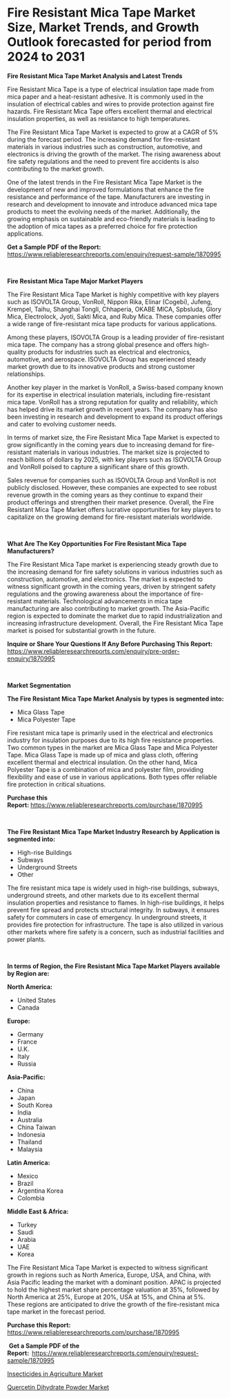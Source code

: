 <p><h1>Fire Resistant Mica Tape Market Size, Market Trends, and Growth Outlook forecasted for period from 2024 to 2031</h1></p><p><strong>Fire Resistant Mica Tape Market Analysis and Latest Trends</strong></p>
<p><p>Fire Resistant Mica Tape is a type of electrical insulation tape made from mica paper and a heat-resistant adhesive. It is commonly used in the insulation of electrical cables and wires to provide protection against fire hazards. Fire Resistant Mica Tape offers excellent thermal and electrical insulation properties, as well as resistance to high temperatures.</p><p>The Fire Resistant Mica Tape Market is expected to grow at a CAGR of 5% during the forecast period. The increasing demand for fire-resistant materials in various industries such as construction, automotive, and electronics is driving the growth of the market. The rising awareness about fire safety regulations and the need to prevent fire accidents is also contributing to the market growth.</p><p>One of the latest trends in the Fire Resistant Mica Tape Market is the development of new and improved formulations that enhance the fire resistance and performance of the tape. Manufacturers are investing in research and development to innovate and introduce advanced mica tape products to meet the evolving needs of the market. Additionally, the growing emphasis on sustainable and eco-friendly materials is leading to the adoption of mica tapes as a preferred choice for fire protection applications.</p></p>
<p><strong>Get a Sample PDF of the Report:&nbsp;</strong> <a href="https://www.reliableresearchreports.com/enquiry/request-sample/1870995">https://www.reliableresearchreports.com/enquiry/request-sample/1870995</a></p>
<p>&nbsp;</p>
<p><strong>Fire Resistant Mica Tape Major Market Players</strong></p>
<p><p>The Fire Resistant Mica Tape Market is highly competitive with key players such as ISOVOLTA Group, VonRoll, Nippon Rika, Elinar (Cogebi), Jufeng, Krempel, Taihu, Shanghai Tongli, Chhaperia, OKABE MICA, Spbsluda, Glory Mica, Electrolock, Jyoti, Sakti Mica, and Ruby Mica. These companies offer a wide range of fire-resistant mica tape products for various applications.</p><p>Among these players, ISOVOLTA Group is a leading provider of fire-resistant mica tape. The company has a strong global presence and offers high-quality products for industries such as electrical and electronics, automotive, and aerospace. ISOVOLTA Group has experienced steady market growth due to its innovative products and strong customer relationships.</p><p>Another key player in the market is VonRoll, a Swiss-based company known for its expertise in electrical insulation materials, including fire-resistant mica tape. VonRoll has a strong reputation for quality and reliability, which has helped drive its market growth in recent years. The company has also been investing in research and development to expand its product offerings and cater to evolving customer needs.</p><p>In terms of market size, the Fire Resistant Mica Tape Market is expected to grow significantly in the coming years due to increasing demand for fire-resistant materials in various industries. The market size is projected to reach billions of dollars by 2025, with key players such as ISOVOLTA Group and VonRoll poised to capture a significant share of this growth.</p><p>Sales revenue for companies such as ISOVOLTA Group and VonRoll is not publicly disclosed. However, these companies are expected to see robust revenue growth in the coming years as they continue to expand their product offerings and strengthen their market presence. Overall, the Fire Resistant Mica Tape Market offers lucrative opportunities for key players to capitalize on the growing demand for fire-resistant materials worldwide.</p></p>
<p>&nbsp;</p>
<p><strong>What Are The Key Opportunities For Fire Resistant Mica Tape Manufacturers?</strong></p>
<p><p>The Fire Resistant Mica Tape market is experiencing steady growth due to the increasing demand for fire safety solutions in various industries such as construction, automotive, and electronics. The market is expected to witness significant growth in the coming years, driven by stringent safety regulations and the growing awareness about the importance of fire-resistant materials. Technological advancements in mica tape manufacturing are also contributing to market growth. The Asia-Pacific region is expected to dominate the market due to rapid industrialization and increasing infrastructure development. Overall, the Fire Resistant Mica Tape market is poised for substantial growth in the future.</p></p>
<p><strong>Inquire or Share Your Questions If Any Before Purchasing This Report:</strong> <a href="https://www.reliableresearchreports.com/enquiry/pre-order-enquiry/1870995">https://www.reliableresearchreports.com/enquiry/pre-order-enquiry/1870995</a></p>
<p>&nbsp;</p>
<p><strong>Market Segmentation</strong></p>
<p><strong>The Fire Resistant Mica Tape Market Analysis by types is segmented into:</strong></p>
<p><ul><li>Mica Glass Tape</li><li>Mica Polyester Tape</li></ul></p>
<p><p>Fire resistant mica tape is primarily used in the electrical and electronics industry for insulation purposes due to its high fire resistance properties. Two common types in the market are Mica Glass Tape and Mica Polyester Tape. Mica Glass Tape is made up of mica and glass cloth, offering excellent thermal and electrical insulation. On the other hand, Mica Polyester Tape is a combination of mica and polyester film, providing flexibility and ease of use in various applications. Both types offer reliable fire protection in critical situations.</p></p>
<p><strong>Purchase this Report:&nbsp;</strong><a href="https://www.reliableresearchreports.com/purchase/1870995">https://www.reliableresearchreports.com/purchase/1870995</a></p>
<p>&nbsp;</p>
<p><strong>The Fire Resistant Mica Tape Market Industry Research by Application is segmented into:</strong></p>
<p><ul><li>High-rise Buildings</li><li>Subways</li><li>Underground Streets</li><li>Other</li></ul></p>
<p><p>The fire resistant mica tape is widely used in high-rise buildings, subways, underground streets, and other markets due to its excellent thermal insulation properties and resistance to flames. In high-rise buildings, it helps prevent fire spread and protects structural integrity. In subways, it ensures safety for commuters in case of emergency. In underground streets, it provides fire protection for infrastructure. The tape is also utilized in various other markets where fire safety is a concern, such as industrial facilities and power plants.</p></p>
<p>&nbsp;</p>
<p><strong>In terms of Region, the Fire Resistant Mica Tape Market Players available by Region are:</strong></p>
<p>
    <p> <strong> North America: </strong>
        <ul>
            <li>United States</li>
            <li>Canada</li>
        </ul>
        </p> 
    <p> <strong> Europe: </strong>
        <ul>
            <li>Germany</li>
            <li>France</li>
            <li>U.K.</li>
            <li>Italy</li>
            <li>Russia</li>
        </ul>
        </p> 
    <p> <strong> Asia-Pacific: </strong>
        <ul>
            <li>China</li>
            <li>Japan</li>
            <li>South Korea</li>
            <li>India</li>
            <li>Australia</li>
            <li>China Taiwan</li>
            <li>Indonesia</li>
            <li>Thailand</li>
            <li>Malaysia</li>
        </ul>
        </p> 
    <p> <strong> Latin America: </strong>
        <ul>
            <li>Mexico</li>
            <li>Brazil</li>
            <li>Argentina Korea</li>
            <li>Colombia</li>
        </ul>
        </p> 
    <p> <strong> Middle East & Africa: </strong>
        <ul>
            <li>Turkey</li>
            <li>Saudi</li>
            <li>Arabia</li>
            <li>UAE</li>
            <li>Korea</li>
        </ul>
    </p>
    </p>
<p><p>The Fire Resistant Mica Tape Market is expected to witness significant growth in regions such as North America, Europe, USA, and China, with Asia Pacific leading the market with a dominant position. APAC is projected to hold the highest market share percentage valuation at 35%, followed by North America at 25%, Europe at 20%, USA at 15%, and China at 5%. These regions are anticipated to drive the growth of the fire-resistant mica tape market in the forecast period.</p></p>
<p><strong>Purchase this Report: </strong><a href="https://www.reliableresearchreports.com/purchase/1870995">https://www.reliableresearchreports.com/purchase/1870995</a></p>
<p>&nbsp;<strong>Get a Sample PDF of the Report:&nbsp;&nbsp;</strong><a href="https://www.reliableresearchreports.com/enquiry/request-sample/1870995">https://www.reliableresearchreports.com/enquiry/request-sample/1870995</a></p>
<p><strong></strong></p>
<p><p><a href="https://cute-banjo-8ca.notion.site/Insecticides-in-Agriculture-Market-Dynamics-2024-2031-Also-about-Its-Market-Trends-Projections-an-48056b2515e6468386e83d740b69917e">Insecticides in Agriculture Market</a></p><p><a href="https://github.com/lataunyatinikmelvin59ilbd0dv/Market-Research-Report-List-1/blob/main/quercetin-dihydrate-powder-market.md">Quercetin Dihydrate Powder Market</a></p></p>